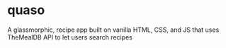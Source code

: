 # quaso
A glassmorphic, recipe app built on vanilla HTML, CSS, and JS that uses TheMealDB API to let users search recipes
